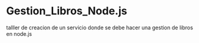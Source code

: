 # Gestion_Libros_Node.js
talller de creacion de un servicio donde se debe hacer una gestion de libros en node.js
